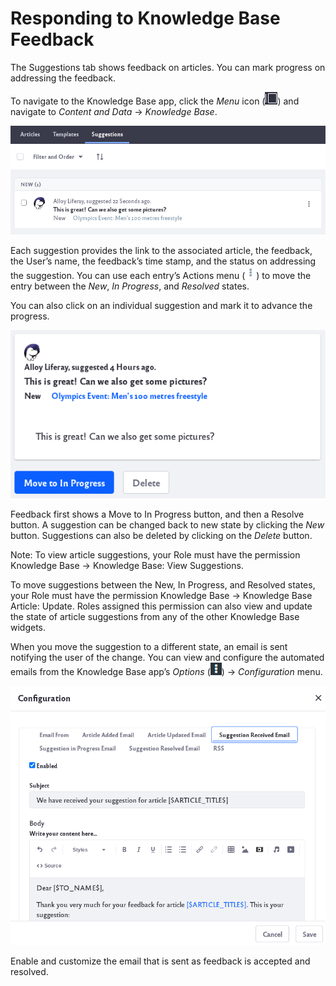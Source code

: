 # Responding to Knowledge Base Feedback

The Suggestions tab shows feedback on articles. You can mark progress on addressing the feedback. 

To navigate to the Knowledge Base app, click the _Menu_ icon (![Menu icon](../../../images/icon-menu.png)) and navigate to *Content and Data* &rarr; *Knowledge Base*. 

![Access article feedback in the app's Suggestions tab.](./responding-to-knowledge-base-feedback/images/01.png)

Each suggestion provides the link to the associated article, the feedback, the User’s name, the feedback’s time stamp, and the status on addressing the suggestion. You can use each entry’s Actions menu (![Actions icon](../../../images/icon-actions.png)) to move the entry between the *New*, *In Progress*, and *Resolved* states.

You can also click on an individual suggestion and mark it to advance the progress.

![Mark your progress of an indivdual suggestion.](./responding-to-knowledge-base-feedback/images/02.png)

Feedback first shows a Move to In Progress button, and then a Resolve button. A suggestion can be changed back to new state by clicking the *New* button. Suggestions can also be deleted by clicking on the *Delete* button.

Note: To view article suggestions, your Role must have the permission Knowledge Base &rarr; Knowledge Base: View Suggestions.

To move suggestions between the New, In Progress, and Resolved states, your Role must have the permission Knowledge Base &rarr; Knowledge Base Article: Update. Roles assigned this permission can also view and update the state of article suggestions from any of the other Knowledge Base widgets. 

When you move the suggestion to a different state, an email is sent notifying the user of the change. You can view and configure the automated emails from the Knowledge Base app’s *Options* (![Options icon](../../../images/icon-options.png)) &rarr; *Configuration* menu.

![Configure the app to send emails for feedback.](./responding-to-knowledge-base-feedback/images/03.png)

Enable and customize the email that is sent as feedback is accepted and resolved.
